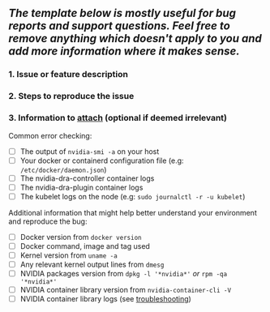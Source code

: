 _The template below is mostly useful for bug reports and support questions. Feel free to remove anything which doesn't apply to you and add more information where it makes sense._
---

### 1. Issue or feature description

### 2. Steps to reproduce the issue

### 3. Information to [attach](https://help.github.com/articles/file-attachments-on-issues-and-pull-requests/) (optional if deemed irrelevant)

Common error checking:
- [ ] The output of `nvidia-smi -a` on your host
- [ ] Your docker or containerd configuration file (e.g: `/etc/docker/daemon.json`)
- [ ] The nvidia-dra-controller container logs
- [ ] The nvidia-dra-plugin container logs
- [ ] The kubelet logs on the node (e.g: `sudo journalctl -r -u kubelet`)

Additional information that might help better understand your environment and reproduce the bug:
- [ ] Docker version from `docker version`
- [ ] Docker command, image and tag used
- [ ] Kernel version from `uname -a`
- [ ] Any relevant kernel output lines from `dmesg`
- [ ] NVIDIA packages version from `dpkg -l '*nvidia*'` _or_ `rpm -qa '*nvidia*'`
- [ ] NVIDIA container library version from `nvidia-container-cli -V`
- [ ] NVIDIA container library logs (see [troubleshooting](https://github.com/NVIDIA/nvidia-docker/wiki/Troubleshooting))